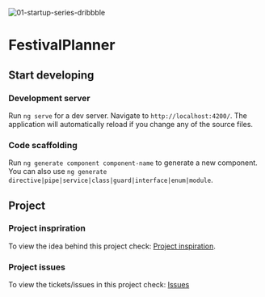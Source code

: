 ![01-startup-series-dribbble](https://user-images.githubusercontent.com/43666923/191464472-29613f1a-6a0e-4acf-8420-798d98cbb5ea.gif)

# FestivalPlanner

## Start developing

### Development server

Run `ng serve` for a dev server. Navigate to `http://localhost:4200/`. The application will automatically reload if you change any of the source files.

### Code scaffolding

Run `ng generate component component-name` to generate a new component. You can also use `ng generate directive|pipe|service|class|guard|interface|enum|module`.

## Project

### Project inspriration

To view the idea behind this project check: [Project inspiration](https://github.com/RenoMuijsenberg/S3-Festival-Planner-Angular/wiki).

### Project issues

To view the tickets/issues in this project check: [Issues](https://github.com/users/RenoMuijsenberg/projects/1)
